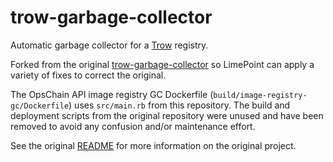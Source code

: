 # trow-garbage-collector

Automatic garbage collector for a [Trow](https://github.com/ContainerSolutions/trow/) registry.

Forked from the original [trow-garbage-collector](https://github.com/compumike/trow-garbage-collector) so LimePoint can apply a variety of fixes to correct the original.

The OpsChain API image registry GC Dockerfile (`build/image-registry-gc/Dockerfile`) uses `src/main.rb` from this repository. The build and deployment scripts from the original repository were unused and have been removed to avoid any confusion and/or maintenance effort. 

See the original [README](https://github.com/compumike/trow-garbage-collector/blob/master/README.md)
for more information on the original project.
